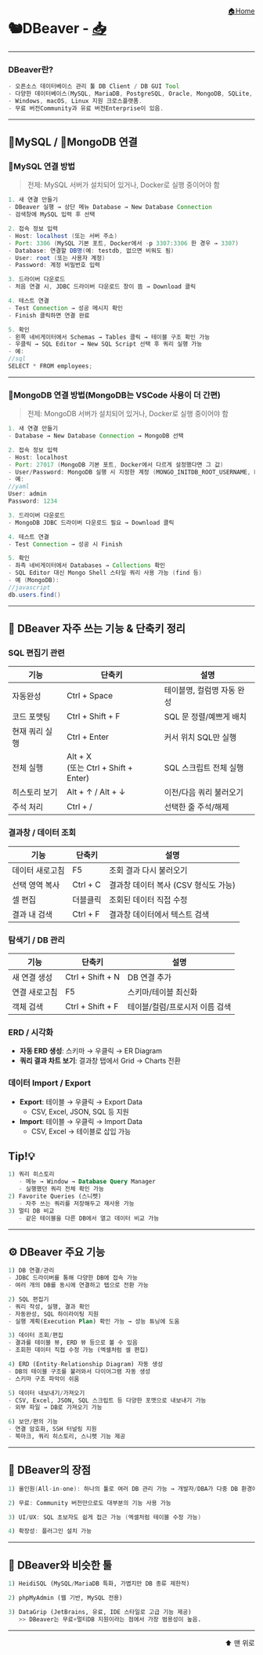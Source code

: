 <a href="../ReadMe.md" style="float:right;">🏠Home</a><a id="top"></a>


# 🐿️DBeaver - [📥](Download.md)

---

### DBeaver란?
```java
- 오픈소스 데이터베이스 관리 툴 DB Client / DB GUI Tool
- 다양한 데이터베이스(MySQL, MariaDB, PostgreSQL, Oracle, MongoDB, SQLite, SQL Server 등)에 한 번에 접속하고 관리할 수 있는 통합 도구.
- Windows, macOS, Linux 지원 크로스플랫폼.
- 무료 버전Community과 유료 버전Enterprise이 있음.
```

---


## 🐬MySQL / 🍃MongoDB 연결

### 🐬MySQL 연결 방법

>전제: MySQL 서버가 설치되어 있거나, Docker로 실행 중이어야 함
```java
1. 새 연결 만들기
- DBeaver 실행 → 상단 메뉴 Database → New Database Connection
- 검색창에 MySQL 입력 후 선택

2. 접속 정보 입력
- Host: localhost (또는 서버 주소)
- Port: 3306 (MySQL 기본 포트, Docker에서 -p 3307:3306 한 경우 → 3307)
- Database: 연결할 DB명(예: testdb, 없으면 비워도 됨)
- User: root (또는 사용자 계정)
- Password: 계정 비밀번호 입력

3. 드라이버 다운로드
- 처음 연결 시, JDBC 드라이버 다운로드 창이 뜸 → Download 클릭

4. 테스트 연결
- Test Connection → 성공 메시지 확인
- Finish 클릭하면 연결 완료

5. 확인
- 왼쪽 네비게이터에서 Schemas → Tables 클릭 → 테이블 구조 확인 가능
- 우클릭 → SQL Editor → New SQL Script 선택 후 쿼리 실행 가능
- 예:
//sql
SELECT * FROM employees;
```

---

### 🍃MongoDB 연결 방법(MongoDB는 VSCode 사용이 더 간편)
>전제: MongoDB 서버가 설치되어 있거나, Docker로 실행 중이어야 함
```java
1. 새 연결 만들기
- Database → New Database Connection → MongoDB 선택

2. 접속 정보 입력
- Host: localhost
- Port: 27017 (MongoDB 기본 포트, Docker에서 다르게 설정했다면 그 값)
- User/Password: MongoDB 실행 시 지정한 계정 (MONGO_INITDB_ROOT_USERNAME, MONGO_INITDB_ROOT_PASSWORD)
- 예:
//yaml
User: admin
Password: 1234

3. 드라이버 다운로드
- MongoDB JDBC 드라이버 다운로드 필요 → Download 클릭

4. 테스트 연결
- Test Connection → 성공 시 Finish

5. 확인
- 좌측 네비게이터에서 Databases → Collections 확인
- SQL Editor 대신 Mongo Shell 스타일 쿼리 사용 가능 (find 등)
- 예 (MongoDB):
//javascript
db.users.find()
```

---

## 📜 DBeaver 자주 쓰는 기능 & 단축키 정리

### SQL 편집기 관련
| 기능 | 단축키 | 설명 |
|------|--------|------|
| 자동완성 | Ctrl + Space | 테이블명, 컬럼명 자동 완성 |
| 코드 포맷팅 | Ctrl + Shift + F | SQL 문 정렬/예쁘게 배치 |
| 현재 쿼리 실행 | Ctrl + Enter | 커서 위치 SQL만 실행 |
| 전체 실행 | Alt + X <br>(또는 Ctrl + Shift + Enter) | SQL 스크립트 전체 실행 |
| 히스토리 보기 | Alt + ↑ / Alt + ↓ | 이전/다음 쿼리 불러오기 |
| 주석 처리 | Ctrl + / | 선택한 줄 주석/해제 |

### 결과창 / 데이터 조회
| 기능 | 단축키 | 설명 |
|------|--------|------|
| 데이터 새로고침 | F5 | 조회 결과 다시 불러오기 |
| 선택 영역 복사 | Ctrl + C | 결과창 데이터 복사 (CSV 형식도 가능) |
| 셀 편집 | 더블클릭 | 조회된 데이터 직접 수정 |
| 결과 내 검색 | Ctrl + F | 결과창 데이터에서 텍스트 검색 |

### 탐색기 / DB 관리
| 기능 | 단축키 | 설명 |
|------|--------|------|
| 새 연결 생성 | Ctrl + Shift + N | DB 연결 추가 |
| 연결 새로고침 | F5 | 스키마/테이블 최신화 |
| 객체 검색 | Ctrl + Shift + F | 테이블/컬럼/프로시저 이름 검색 |

### ERD / 시각화
- **자동 ERD 생성**: 스키마 → 우클릭 → ER Diagram  
- **쿼리 결과 차트 보기**: 결과창 탭에서 Grid → Charts 전환  

### 데이터 Import / Export
- **Export**: 테이블 → 우클릭 → Export Data  
  - CSV, Excel, JSON, SQL 등 지원  
- **Import**: 테이블 → 우클릭 → Import Data  
  - CSV, Excel → 테이블로 삽입 가능  

## Tip!💡
```sql
1) 쿼리 히스토리 
   - 메뉴 → Window → Database Query Manager  
   - 실행했던 쿼리 전체 확인 가능  
2) Favorite Queries (스니펫)  
   - 자주 쓰는 쿼리를 저장해두고 재사용 가능  
3) 멀티 DB 비교 
   - 같은 테이블을 다른 DB에서 열고 데이터 비교 가능  
```

---

## ⚙️ DBeaver 주요 기능
```sql
1) DB 연결/관리
- JDBC 드라이버를 통해 다양한 DB에 접속 가능
- 여러 개의 DB를 동시에 연결하고 탭으로 전환 가능  

2) SQL 편집기
- 쿼리 작성, 실행, 결과 확인
- 자동완성, SQL 하이라이팅 지원
- 실행 계획(Execution Plan) 확인 가능 → 성능 튜닝에 도움

3) 데이터 조회/편집
- 결과를 테이블 뷰, ERD 뷰 등으로 볼 수 있음
- 조회한 데이터 직접 수정 가능 (엑셀처럼 셀 편집)

4) ERD (Entity-Relationship Diagram) 자동 생성
- DB의 테이블 구조를 불러와서 다이어그램 자동 생성
- 스키마 구조 파악이 쉬움

5) 데이터 내보내기/가져오기
- CSV, Excel, JSON, SQL 스크립트 등 다양한 포맷으로 내보내기 가능
- 외부 파일 → DB로 가져오기 가능

6) 보안/편의 기능
- 연결 암호화, SSH 터널링 지원
- 북마크, 쿼리 히스토리, 스니펫 기능 제공
```

---
 
## 📝 DBeaver의 장점
```java
1) 올인원(All-in-one): 하나의 툴로 여러 DB 관리 가능 → 개발자/DBA가 다중 DB 환경에서 편리하게 사용

2) 무료: Community 버전만으로도 대부분의 기능 사용 가능

3) UI/UX: SQL 초보자도 쉽게 접근 가능 (엑셀처럼 테이블 수정 가능)

4) 확장성: 플러그인 설치 가능
```

---

## 📝 DBeaver와 비슷한 툴
```sql
1) HeidiSQL (MySQL/MariaDB 특화, 가볍지만 DB 종류 제한적)

2) phpMyAdmin (웹 기반, MySQL 전용)

3) DataGrip (JetBrains, 유료, IDE 스타일로 고급 기능 제공)
   >> DBeaver는 무료+멀티DB 지원이라는 점에서 가장 범용성이 높음.
```

---

<a href="#top" style="display:block; text-align:right; text-decoration:none; font-size:14px;">
⬆️ 맨 위로
</a>